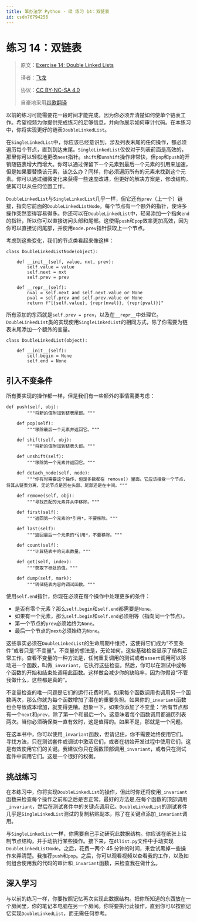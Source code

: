 ```yaml
---
title: 笨办法学 Python · 续 练习 14：双链表
id: csdn76794256
---
```


# 练习 14：双链表

> 原文：[Exercise 14: Double Linked Lists](https://learncodethehardway.org/more-python-book/ex14.html)
> 
> 译者：[飞龙](https://github.com/wizardforcel)
> 
> 协议：[CC BY-NC-SA 4.0](http://creativecommons.org/licenses/by-nc-sa/4.0/)
> 
> 自豪地采用[谷歌翻译](https://translate.google.cn/)

以前的练习可能需要花一段时间才能完成，因为你必须弄清楚如何使单个链表工作。希望视频为你提供完成练习的足够信息，并向你展示如何审计代码。在本练习中，你将实现更好的链表`DoubleLinkedList`。

在`SingleLinkedList`中，你应该已经意识到，涉及列表末尾的任何操作，都必须遍历每个节点，直到到达末尾。`SingleLinkedList`仅仅对于列表前面是高效的，那里你可以轻松地更改`next`指针。`shift`和`unshift`操作非常快，但`pop`和`push`的开销随链表增大而增大。你可以通过保留下一个元素到最后一个元素的引用来加速，但是如果要替换该元素，该怎么办？同样，你必须遍历所有的元素来找到这个元素。你可以通过细微变化来获得一些速度改进，但更好的解决方案是，修改结构，使其可以从任何位置工作。

`DoubleLinkedList`与`SingleLinkedList`几乎一样，但它还有`prev`（上一个）链接，指向它前面的`DoubleLinkedListNode`。每个节点有一个额外的指针，使许多操作突然变得容易得多。你还可以在`DoubleLinkedList`中，轻易添加一个指向`end`的指针，所以你可以直接访问头部和尾部。这使得`push`和`pop`效率更加高效，因为你可以直接访问尾部，并使用`node.prev`指针获取上一个节点。

考虑到这些变化，我们的节点类看起来像这样：

```
class DoubleLinkedListNode(object):

    def __init__(self, value, nxt, prev):
        self.value = value
        self.next = nxt
        self.prev = prev

    def __repr__(self):
        nval = self.next and self.next.value or None
        pval = self.prev and self.prev.value or None
        return f"[{self.value}, {repr(nval)}, {repr(pval)}]"
```

所有添加的东西就是`self.prev = prev`，以及在`__repr__`中处理它。`DoubleLinkedList`类的实现使用`SingleLinkedList`的相同方式，除了你需要为链表末尾添加一个额外的变量。

```
class DoubleLinkedList(object):

    def __init__(self):
        self.begin = None
        self.end = None
```

## 引入不变条件

所有要实现的操作都一样，但是我们有一些额外的事情需要考虑：

```
def push(self, obj):
        """将新的值附加到链表尾部。"""

    def pop(self):
        """移除最后一个元素并返回它。"""

    def shift(self, obj):
        """将新的值附加到链表头部。"""

    def unshift(self):
        """移除第一个元素并返回它。"""

    def detach_node(self, node):
        """你有时需要这个操作，但是多数都在 remove() 里面。它应该接受一个节点，将其从链表分离，无论节点是否在头部、尾部还是在中间。"""

    def remove(self, obj):
        """寻找匹配的元素并从中移除。"""

    def first(self):
        """返回第一个元素的*引用*，不要移除。"""

    def last(self):
        """返回最后一个元素的*引用*，不要移除。"""

    def count(self):
        """计算链表中的元素数量。"""

    def get(self, index):
        """获取下标处的值。"""

    def dump(self, mark):
        """转储链表内容的调试函数。"""
```

使用`self.end`指针，你现在必须在每个操作中处理更多的条件：

*   是否有零个元素？那么`self.begin`和`self.end`都需要是`None`。
*   如果有一个元素，那么`self.begin`和`self.end`必须相等（指向同一个节点）。
*   第一个节点的`prev`必须始终为`None`。
*   最后一个节点的`next`必须始终为`None`。

这些事实必须在`DoubleLinkedList`的生命周期中维持，这使得它们成为“不变条件”或者只是“不变量”。不变量的想法是，无论如何，这些基础检查显示了结构正常工作。查看不变量的一种方法是，任何重复调用的测试或者`assert`调用可以移动进一个函数，叫做`_invariant`，它执行这些检查。然后，你可以在测试中或每个函数的开始和结束处调用此函数。这样做会减少你的缺陷率，因为你假设“不管我做什么，这些都是真的”。

不变量检查的唯一问题是它们的运行花费时间。如果每个函数调用也调用另一个函数两次，那么你就为每个函数增加了潜在的重要负担。如果你的`_invariant`函数也会导致成本增加，就变得更糟。想象一下，如果你添加了不变量：“所有节点都有一个`next`和`prev`，除了第一个和最后一个。这意味着每个函数调用都遍历列表两次。当你必须确保类一直有效时，这是值得的。如果不是，那就是一个问题。

在这本书中，你可以使用`_invariant`函数，但请记住，你不需要始终使用它们。寻找方法，只在测试套件或调试中激活它们，或者在初始开发过程中使用它们，这是有效使用它们的关键。我建议你只在函数顶部调用`_invariant`，或者只在测试套件中调用它们。这是一个很好的权衡。

## 挑战练习

在本练习中，你将实现`DoubleLinkedList`的操作，但此时你还将使用`_invariant`函数来检查每个操作之前和之后是否正常。最好的方法是,在每个函数的顶部调用`_invariant`，然后在测试套件中的关键点调用它。`DoubleLinkedList`的测试套件几乎是`SingleLinkedList`测试的复制粘贴副本，除了在关键点添加`_invariant`调用。

与`SingleLinkedList`一样，你需要自己手动研究此数据结构。你应该在纸张上绘制节点结构，并手动执行某些操作。接下来，在`dllist.py`文件中手动实现`DoubleLinkedListNode`。之后，花费一两个 45 分钟的时间，来尝试黑掉一些操作来弄清楚。我推荐`push`和`pop`。之后，你可以观看视频以查看我的工作，以及如何组合使用我的代码的审计和`_invariant`函数，来检查我在做什么。

## 深入学习

与以前的练习一样，你要按照记忆再次实现此数据结构。把你所知道的东西放在一个房间里，你的笔记本电脑在另一个房间。你将要执行此操作，直到你可以按照记忆实现`DoubleLinkedList`，而无需任何参考。